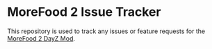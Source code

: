 # MoreFood 2 Issue Tracker
This repository is used to track any issues or feature requests for the [MoreFood 2 DayZ Mod](https://steamcommunity.com/sharedfiles/filedetails/?id=3534507229). 
